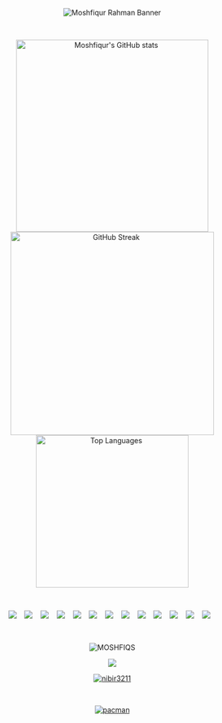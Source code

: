
<p align="center">
  <img src="https://i.ibb.co/sr0fcCX/finalImg.png" alt="Moshfiqur Rahman Banner" />
</p>


&nbsp;&nbsp;&nbsp;&nbsp;&nbsp;&nbsp;&nbsp;&nbsp;&nbsp;&nbsp;&nbsp;&nbsp;&nbsp;&nbsp;&nbsp;&nbsp;&nbsp;&nbsp;&nbsp;&nbsp;&nbsp;&nbsp;&nbsp;&nbsp;&nbsp;&nbsp;&nbsp;&nbsp;&nbsp;&nbsp;&nbsp;&nbsp;&nbsp;&nbsp;&nbsp;&nbsp;&nbsp;&nbsp;&nbsp; 


<p align="center">
  <img src="https://github-readme-stats.vercel.app/api?username=MOSHFIQS&theme=panda&hide_border=true&show_icons=true" alt="Moshfiqur's GitHub stats" width="378" />  
   
  <img src="https://nirzak-streak-stats.vercel.app/?user=MOSHFIQS&theme=panda&hide_border=true" alt="GitHub Streak" width="400" />
  <br/>
  <img src="https://github-readme-stats.vercel.app/api/top-langs/?username=MOSHFIQS&theme=panda&layout=compact&hide_border=true" alt="Top Languages" width="300" />
</p>





&nbsp;&nbsp;&nbsp;&nbsp;&nbsp;&nbsp;&nbsp;&nbsp;&nbsp;&nbsp;&nbsp;&nbsp;&nbsp;&nbsp;&nbsp;&nbsp;&nbsp;&nbsp;&nbsp;&nbsp;&nbsp;&nbsp;&nbsp;&nbsp;&nbsp;&nbsp;&nbsp;&nbsp;&nbsp;&nbsp;&nbsp;&nbsp;&nbsp;&nbsp;&nbsp;&nbsp;&nbsp;&nbsp;&nbsp; 



<p align="center">
  <img src="https://img.shields.io/badge/html5-%23E34F26.svg?&style=for-the-badge&logo=html5&logoColor=white" />&nbsp;&nbsp;&nbsp;
  <img src="https://img.shields.io/badge/css3-%231572B6.svg?&style=for-the-badge&logo=css3&logoColor=white" />&nbsp;&nbsp;&nbsp;
  <img src="https://img.shields.io/badge/javascript-%23323330.svg?&style=for-the-badge&logo=javascript&logoColor=%23F7DF1E" />&nbsp;&nbsp;&nbsp;
  <img src="https://img.shields.io/badge/react-%2320232a.svg?&style=for-the-badge&logo=react&logoColor=%2361DAFB" />&nbsp;&nbsp;&nbsp;
  <img src="https://img.shields.io/badge/next.js-black?style=for-the-badge&logo=next.js&logoColor=white" />&nbsp;&nbsp;&nbsp;
  <img src="https://img.shields.io/badge/tailwindcss-%2338B2AC.svg?&style=for-the-badge&logo=tailwind-css&logoColor=white" />&nbsp;&nbsp;&nbsp;
  <img src="https://img.shields.io/badge/express.js-%23404d59.svg?&style=for-the-badge&logo=express&logoColor=%2361DAFB" />&nbsp;&nbsp;&nbsp;
  <img src="https://img.shields.io/badge/node.js-6DA55F?style=for-the-badge&logo=node.js&logoColor=white" />&nbsp;&nbsp;&nbsp;
  <img src="https://img.shields.io/badge/mongodb-%234ea94b.svg?style=for-the-badge&logo=mongodb&logoColor=white" />&nbsp;&nbsp;&nbsp;
  <img src="https://img.shields.io/badge/firebase-%23039BE5.svg?&style=for-the-badge&logo=firebase&logoColor=white" />&nbsp;&nbsp;&nbsp;
  <img src="https://img.shields.io/badge/vercel-%23000000.svg?&style=for-the-badge&logo=vercel&logoColor=white" />&nbsp;&nbsp;&nbsp;
  <img src="https://img.shields.io/badge/postman-FF6C37?style=for-the-badge&logo=postman&logoColor=white" />&nbsp;&nbsp;&nbsp;
  <img src="https://img.shields.io/badge/photoshop-31A8FF?style=for-the-badge&logo=adobe-photoshop&logoColor=white" />&nbsp;&nbsp;&nbsp;
</p>


&nbsp;&nbsp;&nbsp;&nbsp;&nbsp;&nbsp;&nbsp;&nbsp;&nbsp;&nbsp;&nbsp;&nbsp;&nbsp;&nbsp;&nbsp;&nbsp;&nbsp;&nbsp;&nbsp;&nbsp;&nbsp;&nbsp;&nbsp;&nbsp;&nbsp;&nbsp;&nbsp;&nbsp;&nbsp;&nbsp;&nbsp;&nbsp;&nbsp;&nbsp;&nbsp;&nbsp;&nbsp;&nbsp;&nbsp; 





<p align="center"> <img src="https://komarev.com/ghpvc/?username=MOSHFIQS&label=Profile%20views&color=0e75b6&style=flat" alt="MOSHFIQS" /> </p>

<p align="center">
  <img src="https://github-profile-trophy.vercel.app/?username=MOSHFIQS&theme=onedark&no-frame=true&no-bg=true&margin-w=15" />
</p>

<p align="center"> <a href="https://twitter.com/nibir3211" target="blank"><img src="https://img.shields.io/twitter/follow/nibir3211?logo=twitter&style=for-the-badge" alt="nibir3211" /></a> </p>




&nbsp;&nbsp;&nbsp;&nbsp;&nbsp;&nbsp;&nbsp;&nbsp;&nbsp;&nbsp;&nbsp;&nbsp;&nbsp;&nbsp;&nbsp;&nbsp;&nbsp;&nbsp;&nbsp;&nbsp;&nbsp;&nbsp;&nbsp;&nbsp;&nbsp;&nbsp;&nbsp;&nbsp;&nbsp;&nbsp;&nbsp;&nbsp;&nbsp;&nbsp;&nbsp;&nbsp;&nbsp;&nbsp;&nbsp; 

<p align="center">
  <a href="https://twitter.com/nibir3211" target="blank">
  <img src="https://profile-readme-generator.com/assets/pacman.svg" alt="pacman" />
</p>


